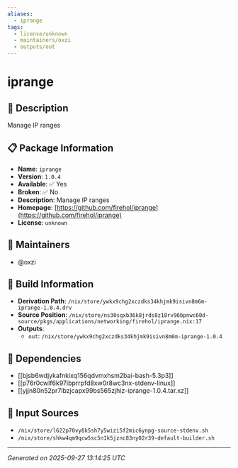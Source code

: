 ```yaml
---
aliases:
  - iprange
tags:
  - license/unknown
  - maintainers/oxzi
  - outputs/out
---
```


# iprange

## 📝 Description

Manage IP ranges

## 📋 Package Information

- **Name**: `iprange`
- **Version**: `1.0.4`
- **Available**: ✅ Yes
- **Broken**: ✅ No
- **Description**: Manage IP ranges
- **Homepage**: [https://github.com/firehol/iprange](https://github.com/firehol/iprange)
- **License**: `unknown`
## 👥 Maintainers

- @oxzi


## 🔧 Build Information

- **Derivation Path**: `/nix/store/ywkx9chg2xczdks34khjmk9isivn8m6m-iprange-1.0.4.drv`
- **Source Position**: `/nix/store/ns30sqxb36k8jrds8z18rv96bpnwc60d-source/pkgs/applications/networking/firehol/iprange.nix:17`
- **Outputs**:
  - `out`:  `/nix/store/ywkx9chg2xczdks34khjmk9isivn8m6m-iprange-1.0.4`

## 🔗 Dependencies

- [[bjsb6wdjykafnkixq156qdvmxhsm2bai-bash-5.3p3]]
- [[p76r0cwlf6k97ibprrpfd8xw0r8wc3nx-stdenv-linux]]
- [[yjjn80n52pr7lbzjcapx99bs565zjhiz-iprange-1.0.4.tar.xz]]

## 📁 Input Sources

- `/nix/store/l622p70vy8k5sh7y5wizi5f2mic6ynpg-source-stdenv.sh`
- `/nix/store/shkw4qm9qcw5sc5n1k5jznc83ny02r39-default-builder.sh`

---
*Generated on 2025-09-27 13:14:25 UTC*
